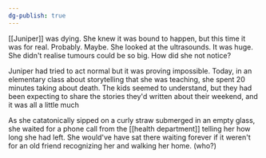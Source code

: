 ```yaml
---
dg-publish: true
---
```

[[Juniper]] was dying. She knew it was bound to happen, but this time it was
for real. Probably. Maybe. She looked at the ultrasounds. It was huge.
She didn't realise tumours could be so big. How did she not notice?

Juniper had tried to act normal but it was proving impossible. Today, in
an elementary class about storytelling that she was teaching, she spent
20 minutes taking about death. The kids seemed to understand, but they
had been expecting to share the stories they'd written about their
weekend, and it was all a little much

As she catatonically sipped on a curly straw submerged in an empty
glass, she waited for a phone call from the [[health department]] telling
her how long she had left. She would've have sat there waiting forever
if it weren't for an old friend recognizing her and walking her home.
(who?)
